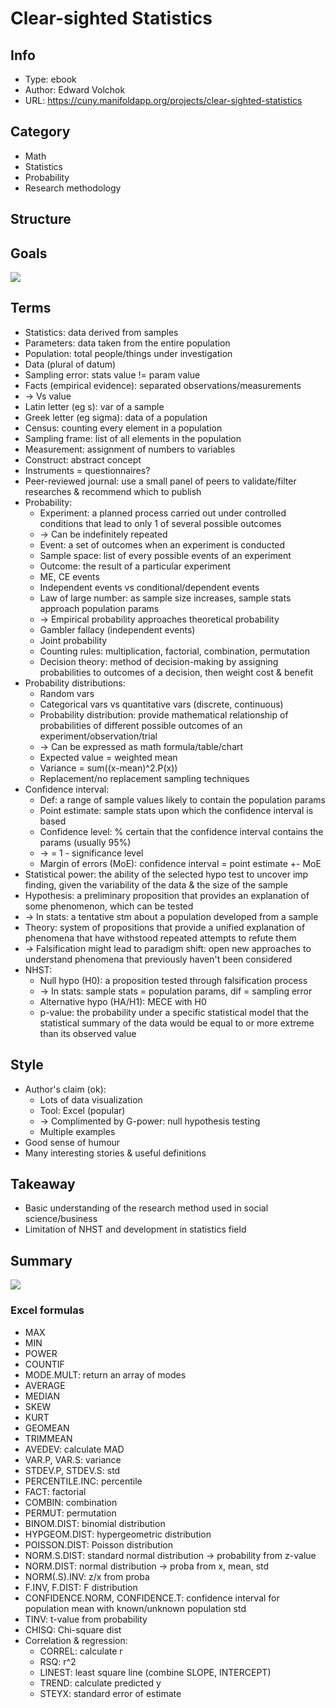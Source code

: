 # Clear-sighted Statistics

## Info
- Type: ebook
- Author: Edward Volchok
- URL: https://cuny.manifoldapp.org/projects/clear-sighted-statistics

## Category
- Math
- Statistics
- Probability
- Research methodology

## Structure


## Goals
<img src="./resources/goal.drawio.svg">

## Terms
- Statistics: data derived from samples
- Parameters: data taken from the entire population
- Population: total people/things under investigation
- Data (plural of datum)
- Sampling error: stats value != param value
- Facts (empirical evidence): separated observations/measurements
- -> Vs value
- Latin letter (eg s): var of a sample
- Greek letter (eg sigma): data of a population
- Census: counting every element in a population
- Sampling frame: list of all elements in the population
- Measurement: assignment of numbers to variables
- Construct: abstract concept
- Instruments = questionnaires?
- Peer-reviewed journal: use a small panel of peers to validate/filter researches & recommend which to publish
- Probability:
  - Experiment: a planned process carried out under controlled conditions that lead to only 1 of several possible outcomes
  - -> Can be indefinitely repeated
  - Event: a set of outcomes when an experiment is conducted
  - Sample space: list of every possible events of an experiment
  - Outcome: the result of a particular experiment
  - ME, CE events
  - Independent events vs conditional/dependent events
  - Law of large number: as sample size increases, sample stats approach population params
  - -> Empirical probability approaches theoretical probability
  - Gambler fallacy (independent events)
  - Joint probability
  - Counting rules: multiplication, factorial, combination, permutation
  - Decision theory: method of decision-making by assigning probabilities to outcomes of a decision, then weight cost & benefit
- Probability distributions:
  - Random vars
  - Categorical vars vs quantitative vars (discrete, continuous)
  - Probability distribution: provide mathematical relationship of probabilities
  of different possible outcomes of an experiment/observation/trial
  - -> Can be expressed as math formula/table/chart
  - Expected value = weighted mean
  - Variance = sum((x-mean)^2.P(x))
  - Replacement/no replacement sampling techniques
- Confidence interval:
  - Def: a range of sample values likely to contain the population params
  - Point estimate: sample stats upon which the confidence interval is based
  - Confidence level: % certain that the confidence interval contains the params (usually 95%)
  - -> = 1 - significance level
  - Margin of errors (MoE): confidence interval = point estimate +- MoE
- Statistical power: the ability of the selected hypo test to uncover imp finding,
given the variability of the data & the size of the sample
- Hypothesis: a preliminary proposition that provides an explanation of some phenomenon, which can be tested
- -> In stats: a tentative stm about a population developed from a sample
- Theory: system of propositions that provide a unified explanation of phenomena
that have withstood repeated attempts to refute them
- -> Falsification might lead to paradigm shift:
open new approaches to understand phenomena that previously haven't been considered
- NHST:
  - Null hypo (H0): a proposition tested through falsification process
  - -> In stats: sample stats = population params, dif = sampling error
  - Alternative hypo (HA/H1): MECE with H0
  - p-value: the probability under a specific statistical model that the statistical summary of the data
  would be equal to or more extreme than its observed value

## Style
- Author's claim (ok):
  - Lots of data visualization
  - Tool: Excel (popular)
  - -> Complimented by G-power: null hypothesis testing
  - Multiple examples
- Good sense of humour
- Many interesting stories & useful definitions

## Takeaway
- Basic understanding of the research method used in social science/business
- Limitation of NHST and development in statistics field

## Summary
<img src="./resources/clear-sighted-statistics.drawio.svg">

### Excel formulas
- MAX
- MIN
- POWER
- COUNTIF
- MODE.MULT: return an array of modes
- AVERAGE
- MEDIAN
- SKEW
- KURT
- GEOMEAN
- TRIMMEAN
- AVEDEV: calculate MAD
- VAR.P, VAR.S: variance
- STDEV.P, STDEV.S: std
- PERCENTILE.INC: percentile
- FACT: factorial
- COMBIN: combination
- PERMUT: permutation
- BINOM.DIST: binomial distribution
- HYPGEOM.DIST: hypergeometric distribution
- POISSON.DIST: Poisson distribution
- NORM.S.DIST: standard normal distribution -> probability from z-value
- NORM.DIST: normal distribution -> proba from x, mean, std
- NORM(.S).INV: z/x from proba
- F.INV, F.DIST: F distribution
- CONFIDENCE.NORM, CONFIDENCE.T: confidence interval for population mean with known/unknown population std
- TINV: t-value from probability
- CHISQ: Chi-square dist
- Correlation & regression:
  - CORREL: calculate r
  - RSQ: r^2
  - LINEST: least square line (combine SLOPE, INTERCEPT)
  - TREND: calculate predicted y
  - STEYX: standard error of estimate